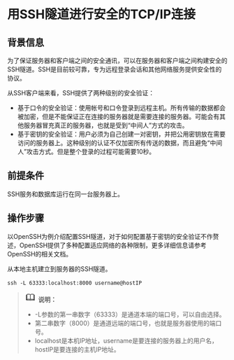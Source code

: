 # 用SSH隧道进行安全的TCP/IP连接<a name="ZH-CN_TOPIC_0246507952"></a>

## 背景信息<a name="zh-cn_topic_0237121093_zh-cn_topic_0059778333_section59301241111412"></a>

为了保证服务器和客户端之间的安全通讯，可以在服务器和客户端之间构建安全的SSH隧道。SSH是目前较可靠，专为远程登录会话和其他网络服务提供安全性的协议。

从SSH客户端来看，SSH提供了两种级别的安全验证：

-   基于口令的安全验证：使用帐号和口令登录到远程主机。所有传输的数据都会被加密，但是不能保证正在连接的服务器就是需要连接的服务器。可能会有其他服务器冒充真正的服务器，也就是受到“中间人”方式的攻击。
-   基于密钥的安全验证：用户必须为自己创建一对密钥，并把公用密钥放在需要访问的服务器上。这种级别的认证不仅加密所有传送的数据，而且避免“中间人”攻击方式。但是整个登录的过程可能需要10秒。

## 前提条件<a name="zh-cn_topic_0237121093_zh-cn_topic_0059778333_s34e271e7ba7f43139fcd5db58083f72b"></a>

SSH服务和数据库运行在同一台服务器上。

## 操作步骤<a name="zh-cn_topic_0237121093_zh-cn_topic_0059778333_s52e44d9dadf14f8e943598203a0ddfbd"></a>

以OpenSSH为例介绍配置SSH隧道，对于如何配置基于密钥的安全验证不作赘述，OpenSSH提供了多种配置适应网络的各种限制，更多详细信息请参考OpenSSH的相关文档。

从本地主机建立到服务器的SSH隧道。

```
ssh -L 63333:localhost:8000 username@hostIP
```

>![](public_sys-resources/icon-note.png) **说明：**   
>
>-   -L参数的第一串数字（63333）是通道本端的端口号，可以自由选择。  
>-   第二串数字（8000）是通道远端的端口号，也就是服务器使用的端口号。  
>-   localhost是本机IP地址，username是要连接的服务器上的用户名，hostIP是要连接的主机IP地址。  

